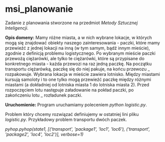 msi_planowanie
==============

Zadanie z planowania stworzone na przedmiot _Metody Sztucznej Inteligencji_.

**Opis domeny:** Mamy różne miasta, a w nich wybrane lokacje, w których mogą się znajdować obiekty naszego zainteresowania - paczki, które mamy przewieźć z jednej lokacji na inną (w tym samym, bądź innym mieście), zgodnie z definicją problemu logistycznego. Po wybranym mieście paczki przewożą ciężarówki, ale tylko te ciężarówki, które są przypisane do konkretnego miasta - każda przewozi na raz jedną paczkę. Na początku transportu ciężarówką, paczkę się do niej pakuje, na końcu przewozu _ rozpakowuje. Wybrana lokacja w mieście zawiera lotnisko. Między miastami kursują samoloty i to one tylko mogą przewieźć paczkę między różnymi miastami (a dokładniej od lotniska miasta 1 do lotniska miasta 2). Przed rozpoczęciem lotu następuje załadowanie na pokład paczki, po zakończeniu lotu _ rozładunek paczki.

**Uruchomienie:** Program uruchamiamy poleceniem _python logistic.py_.

Problem który chcemy rozwiązać definiujemy w ostatniej lini pliku _logistic.py_.
Przykładowy problem transportu dwóch paczek.

_pyhop.pyhop(state1, [('transport', 'package1', 'loc1', 'loc6'), ('transport', 'package2', 'loc4', 'loc2')], verbose=1)_
